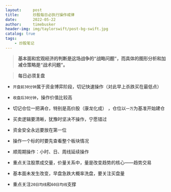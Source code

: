 ```yaml
---
layout:     post
title:      炒股每日必执行操作戒律
date:       2022-05-22
author:     timebusker
header-img: img/taylorswift/post-bg-swift.jpg
catalog: true
tags:
    - 炒股笔记
---  
```


> **基本面和宏观经济的判断是这场战争的“战略问题”，而具体的图形分析和加减仓策略是“战术问题”。**

> **每日必须复盘**

- `开盘前30分钟`属于资金博弈阶段，切记快速操作（对此早上杀跌买在最低点）

- `收盘后30分钟`，操作价值比较高

- 切记仓位一把满仓，特别是高价股（康龙化成） ，仓位以`一万`为基准开始建仓

- 买卖逻辑要清晰，犹豫时坚决不操作，宁愿错过

- 资金安全永远要放在第一位

- 操作一个标的时要先查看整个板块情况

- 顺周期操作：小时、日、周线延续操作

- 重点关注股票成交量，价量关系中，量是改变趋势的核心——趋势交易

- 基本面未发生改变，早盘急跌大概率洗盘，要关注买盘量

- 重点关注`20日均线`和`60日均线`支撑
